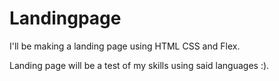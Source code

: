 # Landingpage

I'll be making a landing page using HTML CSS and Flex.

Landing page will be a test of my skills using said languages :).